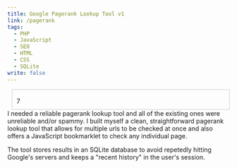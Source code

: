 ```yaml
---
title: Google Pagerank Lookup Tool v1
link: /pagerank
tags: 
  - PHP
  - JavaScript
  - SEO
  - HTML
  - CSS
  - SQLite
write: false
---
```


<div class="right"><a href="/pagerank" title="PageRank: 7/10" style="text-decoration: none; color: inherit; display: block; padding: 10px; margin-left: 10px; border: 1px solid rgb(204, 204, 204);"><div style="width: 40px; margin-top:7px;" class="prbar"><strong style="width: 70%;"><span></span></strong></div> 7</a></div>I needed a reliable pagerank lookup tool and all of the existing ones were unreliable and/or spammy. I built myself a clean, straightforward pagerank lookup tool that allows for multiple urls to be checked at once and also offers a JavaScript bookmarklet to check any individual page.

The tool stores results in an SQLite database to avoid repetedly hitting Google's servers and keeps a "recent history" in the user's session.